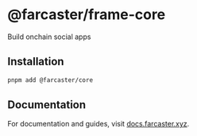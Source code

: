 # @farcaster/frame-core

Build onchain social apps

## Installation

```bash
pnpm add @farcaster/core
```

## Documentation

For documentation and guides, visit [docs.farcaster.xyz](https://docs.farcaster.xyz/developers/frames/v2/).
